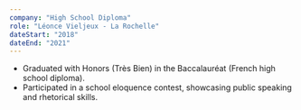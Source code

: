 ```yaml
---
company: "High School Diploma"
role: "Léonce Vieljeux - La Rochelle"
dateStart: "2018"
dateEnd: "2021"
---
```


- Graduated with Honors (Très Bien) in the Baccalauréat (French high school diploma).
- Participated in a school eloquence contest, showcasing public speaking and rhetorical skills.
